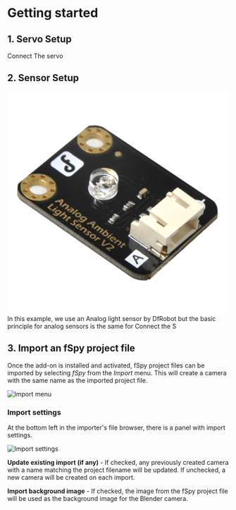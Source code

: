
# Getting started

## 1. Servo Setup

Connect The servo

## 2. Sensor Setup

<img src="https://raw.githubusercontent.com/DFRobot/DFRobotMediaWikiImage/master/Image/DFR0026.JPG" style="width:auto;height:300;">
In this example, we use an Analog light sensor by DfRobot but the basic principle for analog sensors is the same for Connect the S

## 3. Import an fSpy project file

Once the add-on is installed and activated, fSpy project files can be imported by selecting _fSpy_ from the _Import_ menu. This will create a camera with the same name as the imported project file.

![Import menu](readme_images/help_import_menu.png)

### Import settings

At the bottom left in the importer's file browser, there is a panel with import settings.

![Import settings](readme_images/help_import_settings.png)

__Update existing import (if any)__ - If checked, any previously created camera with a name matching the project filename will be updated. If unchecked, a new camera will be created on each import. 

__Import background image__ - If checked, the image from the fSpy project file will be used as the background image for the Blender camera.





